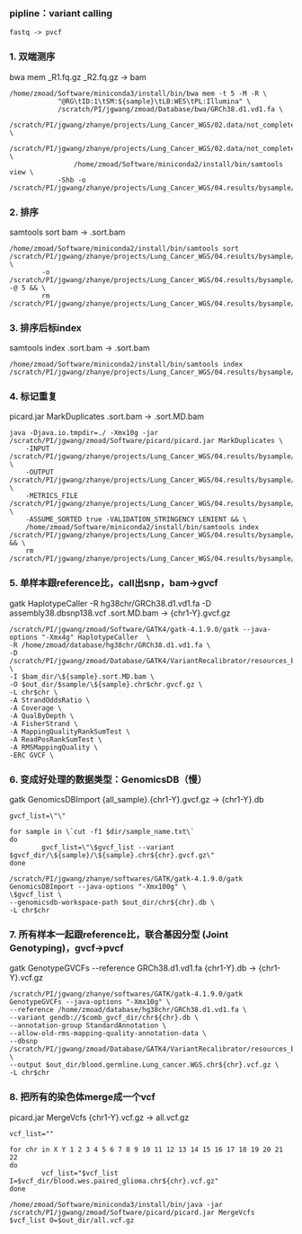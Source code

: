 ### pipline：variant calling
`fastq -> pvcf`

### 1. 双端测序 
bwa mem
_R1.fq.gz _R2.fq.gz -> bam

```
/home/zmoad/Software/miniconda3/install/bin/bwa mem -t 5 -M -R \
            "@RG\tID:1\tSM:${sample}\tLB:WES\tPL:Illumina" \
            /scratch/PI/jgwang/zmoad/Database/bwa/GRCh38.d1.vd1.fa \
                /scratch/PI/jgwang/zhanye/projects/Lung_Cancer_WGS/02.data/not_completed/*${sample}_1_R1.fq.gz \
                /scratch/PI/jgwang/zhanye/projects/Lung_Cancer_WGS/02.data/not_completed/*${sample}_1_R2.fq.gz| \
                /home/zmoad/Software/miniconda2/install/bin/samtools view \
            -Shb -o /scratch/PI/jgwang/zhanye/projects/Lung_Cancer_WGS/04.results/bysample/${sample}/${sample}.bam
```

### 2. 排序
samtools sort
bam -> .sort.bam

```
/home/zmoad/Software/miniconda2/install/bin/samtools sort /scratch/PI/jgwang/zhanye/projects/Lung_Cancer_WGS/04.results/bysample/${sample}/${sample}.bam \
        -o /scratch/PI/jgwang/zhanye/projects/Lung_Cancer_WGS/04.results/bysample/${sample}/${sample}.sort.bam -@ 5 && \
        rm /scratch/PI/jgwang/zhanye/projects/Lung_Cancer_WGS/04.results/bysample/${sample}/${sample}.bam
```

### 3. 排序后标index 
samtools index
.sort.bam -> .sort.bam

```
/home/zmoad/Software/miniconda2/install/bin/samtools index /scratch/PI/jgwang/zhanye/projects/Lung_Cancer_WGS/04.results/bysample/${sample}/${sample}.sort.bam
```

### 4. 标记重复
picard.jar MarkDuplicates
.sort.bam -> .sort.MD.bam

```
java -Djava.io.tmpdir=./ -Xmx10g -jar /scratch/PI/jgwang/zmoad/Software/picard/picard.jar MarkDuplicates \
    -INPUT /scratch/PI/jgwang/zhanye/projects/Lung_Cancer_WGS/04.results/bysample/${sample}/${sample}.sort.bam \
    -OUTPUT /scratch/PI/jgwang/zhanye/projects/Lung_Cancer_WGS/04.results/bysample/${sample}/${sample}.sort.MD.bam \
    -METRICS_FILE /scratch/PI/jgwang/zhanye/projects/Lung_Cancer_WGS/04.results/bysample/${sample}/${sample}.MD.txt \
    -ASSUME_SORTED true -VALIDATION_STRINGENCY LENIENT && \
    /home/zmoad/Software/miniconda2/install/bin/samtools index /scratch/PI/jgwang/zhanye/projects/Lung_Cancer_WGS/04.results/bysample/${sample}/${sample}.sort.MD.bam && \
    rm /scratch/PI/jgwang/zhanye/projects/Lung_Cancer_WGS/04.results/bysample/${sample}/${sample}.sort.bam
```

### 5. 单样本跟reference比，call出snp，bam->gvcf
gatk HaplotypeCaller
-R hg38chr/GRCh38.d1.vd1.fa -D assembly38.dbsnp138.vcf
.sort.MD.bam -> {chr1-Y}.gvcf.gz

```
/scratch/PI/jgwang/zmoad/Software/GATK4/gatk-4.1.9.0/gatk --java-options "-Xmx4g" HaplotypeCaller  \
-R /home/zmoad/database/hg38chr/GRCh38.d1.vd1.fa \
-D /scratch/PI/jgwang/zmoad/Database/GATK4/VariantRecalibrator/resources_broad_hg38_v0_Homo_sapiens_assembly38.dbsnp138.vcf \
-I $bam_dir/\${sample}.sort.MD.bam \
-O $out_dir/$sample/\${sample}.chr$chr.gvcf.gz \
-L chr$chr \
-A StrandOddsRatio \
-A Coverage \
-A QualByDepth \
-A FisherStrand \
-A MappingQualityRankSumTest \
-A ReadPosRankSumTest \
-A RMSMappingQuality \
-ERC GVCF \
```

### 6. 变成好处理的数据类型：GenomicsDB（慢）
gatk GenomicsDBImport
{all_sample}.{chr1-Y}.gvcf.gz -> {chr1-Y}.db

```
gvcf_list=\"\"

for sample in \`cut -f1 $dir/sample_name.txt\`
do
        gvcf_list=\"\$gvcf_list --variant $gvcf_dir/\${sample}/\${sample}.chr${chr}.gvcf.gz\"
done

/scratch/PI/jgwang/zhanye/softwares/GATK/gatk-4.1.9.0/gatk GenomicsDBImport --java-options "-Xmx100g" \
\$gvcf_list \
--genomicsdb-workspace-path $out_dir/chr${chr}.db \
-L chr$chr
```

### 7. 所有样本一起跟reference比，联合基因分型 (Joint Genotyping)，gvcf->pvcf
gatk GenotypeGVCFs
--reference GRCh38.d1.vd1.fa
{chr1-Y}.db -> {chr1-Y}.vcf.gz

```
/scratch/PI/jgwang/zhanye/softwares/GATK/gatk-4.1.9.0/gatk GenotypeGVCFs --java-options "-Xmx10g" \
--reference /home/zmoad/database/hg38chr/GRCh38.d1.vd1.fa \
--variant gendb://$comb_gvcf_dir/chr${chr}.db \
--annotation-group StandardAnnotation \
--allow-old-rms-mapping-quality-annotation-data \
--dbsnp /scratch/PI/jgwang/zmoad/Database/GATK4/VariantRecalibrator/resources_broad_hg38_v0_Homo_sapiens_assembly38.dbsnp138.vcf \
--output $out_dir/blood.germline.Lung_cancer.WGS.chr${chr}.vcf.gz \
-L chr$chr
```

### 8. 把所有的染色体merge成一个vcf
picard.jar MergeVcfs
{chr1-Y}.vcf.gz -> all.vcf.gz

```
vcf_list=""

for chr in X Y 1 2 3 4 5 6 7 8 9 10 11 12 13 14 15 16 17 18 19 20 21 22
do
        vcf_list="$vcf_list I=$vcf_dir/blood.wes.paired_glioma.chr${chr}.vcf.gz"
done

/home/zmoad/Software/miniconda3/install/bin/java -jar /scratch/PI/jgwang/zmoad/Software/picard/picard.jar MergeVcfs $vcf_list O=$out_dir/all.vcf.gz
```
